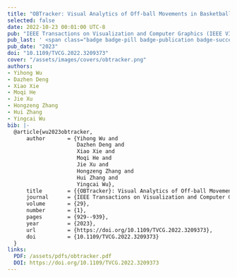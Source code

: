 ```yaml
---
title: "OBTracker: Visual Analytics of Off-ball Movements in Basketball"
selected: false
date: 2022-10-23 00:01:00 UTC-8
pub: "IEEE Transactions on Visualization and Computer Graphics (IEEE VIS 2022), vol. 29, no. 1, pp. 929-939, Jan. 2023 (CCF-A, JCR-Q1)"
pub_last: ' <span class="badge badge-pill badge-publication badge-success">Best Paper Honorable Mention</span>'
pub_date: "2023"
doi: "10.1109/TVCG.2022.3209373"
cover: "/assets/images/covers/obtracker.png"
authors:
- Yihong Wu
- Dazhen Deng
- Xiao Xie
- Moqi He
- Jie Xu
- Hongzeng Zhang
- Hui Zhang
- Yingcai Wu
bib: |-
  @article{wu2023obtracker,
      author       = {Yihong Wu and
                      Dazhen Deng and
                      Xiao Xie and
                      Moqi He and
                      Jie Xu and
                      Hongzeng Zhang and
                      Hui Zhang and
                      Yingcai Wu},
      title        = {{OBTracker}: Visual Analytics of Off-ball Movements in Basketball},
      journal      = {IEEE Transactions on Visualization and Computer Graphics},
      volume       = {29},
      number       = {1},
      pages        = {929--939},
      year         = {2023},
      url          = {https://doi.org/10.1109/TVCG.2022.3209373},
      doi          = {10.1109/TVCG.2022.3209373}
  }
links:
  PDF: /assets/pdfs/obtracker.pdf
  DOI: https://doi.org/10.1109/TVCG.2022.3209373
---
```

